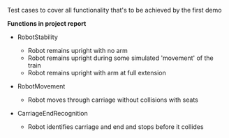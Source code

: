 Test cases to cover all functionality that's to be achieved by the first demo


**Functions in project report**

* RobotStability
  * Robot remains upright with no arm
  * Robot remains upright during some simulated 'movement' of the train
  * Robot remains upright with arm at full extension

* RobotMovement
  * Robot moves through carriage without collisions with seats 
* CarriageEndRecognition
  * Robot identifies carriage and end and stops before it collides

